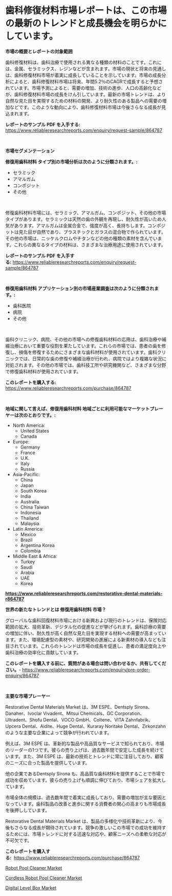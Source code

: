 <p><h1>歯科修復材料市場レポートは、この市場の最新のトレンドと成長機会を明らかにしています。</h1></p><p><strong>市場の概要とレポートの対象範囲</strong></p>
<p><p>歯科修復材料は、歯科治療で使用される異なる種類の材料のことです。これには、金属、セラミックス、レジンなどが含まれます。市場の現状と将来の見通しは、歯科修復材料市場が着実に成長していることを示しています。市場の成長分析によると、歯科修復材料市場は将来、年間5.2％のCAGRで成長すると予想されています。市場予測によると、需要の増加、技術の進歩、人口の高齢化などが、歯科修復材料市場の成長をけん引しています。最新の市場トレンドは、より自然な見た目を実現するための材料の開発、より耐久性のある製品への需要の増加などです。このような動向により、歯科修復材料市場は今後さらなる成長が見込まれます。</p></p>
<p><strong>レポートのサンプル PDF を入手する:</strong> <a href="https://www.reliableresearchreports.com/enquiry/request-sample/864787">https://www.reliableresearchreports.com/enquiry/request-sample/864787</a></p>
<p>&nbsp;</p>
<p><strong>市場セグメンテーション</strong></p>
<p><strong>修復用歯科材料 タイプ別の市場分析は次のように分類されます。:</strong></p>
<p><ul><li>セラミック</li><li>アマルガム</li><li>コンポジット</li><li>その他</li></ul></p>
<p>&nbsp;</p>
<p><p>修復歯科材料市場には、セラミック、アマルガム、コンポジット、その他の市場タイプがあります。セラミックは天然の歯の外観を再現し、耐久性が高いため人気があります。アマルガムは金属合金で、強度が高く、長持ちします。コンポジットは見た目が自然であり、プラスチックとガラスの混合物で作られています。その他の市場は、ニッケルクロムやチタンなどの他の種類の素材を含んでいます。これらの異なるタイプの材料は、さまざまな治療用途に使用されています。</p></p>
<p><strong>レポートのサンプル PDF を入手する:</strong>&nbsp;<a href="https://www.reliableresearchreports.com/enquiry/request-sample/864787">https://www.reliableresearchreports.com/enquiry/request-sample/864787</a></p>
<p>&nbsp;</p>
<p><strong> 修復用歯科材料 アプリケーション別の市場産業調査は次のように分類されます。:</strong></p>
<p><ul><li>歯科医院</li><li>病院</li><li>その他</li></ul></p>
<p>&nbsp;</p>
<p><p>歯科クリニック、病院、その他の市場への修復歯科材料の応用は、歯科治療や補綴治療において重要な役割を果たしています。これらの市場では、患者の歯を修復し、損傷を修復するためにさまざまな歯科材料が使用されています。歯科クリニックでは、日常的な歯の修復や補綴治療が行われ、病院ではより複雑な状況に対処されます。その他の市場では、歯科技工所や研究機関など、さまざまな分野で修復歯科材料が使用されています。</p></p>
<p><strong>このレポートを購入する:</strong>&nbsp; <a href="https://www.reliableresearchreports.com/purchase/864787">https://www.reliableresearchreports.com/purchase/864787</a></p>
<p>&nbsp;</p>
<p><strong>地域に関して言えば、修復用歯科材料 地域ごとに利用可能なマーケットプレーヤーは次のとおりです。:</strong></p>
<p><ul>
    <li>
        North America:
        <ul>
            <li>United States</li>
            <li>Canada</li>
        </ul>
    </li>
    <li>
        Europe:
        <ul>
            <li>Germany</li>
            <li>France</li>
            <li>U.K.</li>
            <li>Italy</li>
            <li>Russia</li>
        </ul>
    </li>
    <li>
        Asia-Pacific:
        <ul>
            <li>China</li>
            <li>Japan</li>
            <li>South Korea</li>
            <li>India</li>
            <li>Australia</li>
            <li>China Taiwan</li>
            <li>Indonesia</li>
            <li>Thailand</li>
            <li>Malaysia</li>
        </ul>
    </li>
    <li>
        Latin America:
        <ul>
            <li>Mexico</li>
            <li>Brazil</li>
            <li>Argentina Korea</li>
            <li>Colombia</li>
        </ul>
    </li>
    <li>
        Middle East & Africa:
        <ul>
            <li>Turkey</li>
            <li>Saudi</li>
            <li>Arabia</li>
            <li>UAE</li>
            <li>Korea</li>
        </ul>
    </li>
    </ul></p>
<p><strong><a href="https://www.reliableresearchreports.com/restorative-dental-materials-r864787">https://www.reliableresearchreports.com/restorative-dental-materials-r864787</a></strong>&nbsp;</p>
<p><strong>世界の新たなトレンドとは 修復用歯科材料 市場？</strong></p>
<p><p>グローバルな歯科回復材料市場における新興および現行のトレンドは、保険対応範囲の拡大、技術革新、デジタル化の促進などが挙げられます。歯科診療の需要の増加に伴い、耐久性が高く自然な見た目を実現する材料への需要が高まっています。また、環境配慮型の素材や、研究開発の進展による新素材の導入なども注目されています。これらのトレンドは市場の成長を促進し、患者の満足度向上や歯科治療の効率化に貢献しています。</p></p>
<p><strong>このレポートを購入する前に、質問がある場合は問い合わせるか、共有してください。</strong>- <a href="https://www.reliableresearchreports.com/enquiry/pre-order-enquiry/864787">https://www.reliableresearchreports.com/enquiry/pre-order-enquiry/864787</a></p>
<p>&nbsp;</p>
<p><strong>主要な市場プレーヤー</strong></p>
<p><p>Restorative Dental Materials Market は、3M ESPE、Dentsply Sirona、Danaher、Ivoclar Vivadent、Mitsui Chemicals、GC Corporation、Ultradent、Shofu Dental、VOCO GmbH、Coltene、VITA Zahnfabrik、Upcera Dental、Aidite、Huge Dental、Kuraray Noritake Dental、Zirkonzahn のような主要な企業によって競争が行われています。</p><p>例えば、3M ESPE は、革新的な製品や高品質なサービスで知られており、市場のリーダーの1つです。彼らの売り上げは、過去数年間で安定した成長を続けています。また、3M ESPE は、最新の技術とトレンドに常に注目しており、顧客のニーズに合った製品を提供しています。</p><p>他の企業であるDentsply Sirona も、高品質な歯科材料を提供することで市場で成功を収めています。彼らの売り上げも順調に伸びており、市場シェアを拡大しています。</p><p>市場全体の規模は、過去数年間で着実に成長しており、需要の増加が主な要因となっています。歯科製品の改善と進歩に関する消費者の関心の高まりも市場成長を後押ししています。</p><p>Restorative Dental Materials Market は、製品の多様化や技術革新により、今後もさらなる成長が期待されています。競争の激しいこの市場での成功を維持するためには、市場トレンドに対する迅速な対応や、顧客ニーズへの柔軟な対応が不可欠です。</p></p>
<p><strong>このレポートを購入する:</strong>&nbsp;&nbsp;<a href="https://www.reliableresearchreports.com/purchase/864787">https://www.reliableresearchreports.com/purchase/864787</a></p>
<p><p><a href="https://github.com/ChiragRp1/Market-Research-Report-List-4/blob/main/robot-pool-cleaner-market.md">Robot Pool Cleaner Market</a></p><p><a href="https://github.com/abdelrhmankishk22/Market-Research-Report-List-4/blob/main/cordless-robot-pool-cleaner-market.md">Cordless Robot Pool Cleaner Market</a></p><p><a href="https://github.com/Hazelklievgspy6vdcsmu106w/Market-Research-Report-List-2/blob/main/digital-level-box-market.md">Digital Level Box Market</a></p></p>